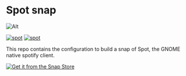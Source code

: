 # Spot snap

![Alt](https://repobeats.axiom.co/api/embed/3d8d4f9550e84d053e4d68c818c2a304dd937506.svg "Repobeats analytics image")

[![spot](https://snapcraft.io/spot/badge.svg)](https://snapcraft.io/spot)
[![spot](https://snapcraft.io/spot/trending.svg?name=0)](https://snapcraft.io/spot)

This repo contains the configuration to build a snap of Spot, the GNOME native spotify client.

[![Get it from the Snap Store](https://snapcraft.io/static/images/badges/en/snap-store-black.svg)](https://snapcraft.io/spot)


